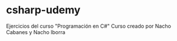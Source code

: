 # csharp-udemy
Ejercicios del curso "Programación en C#"
Curso creado por Nacho Cabanes y Nacho Iborra

